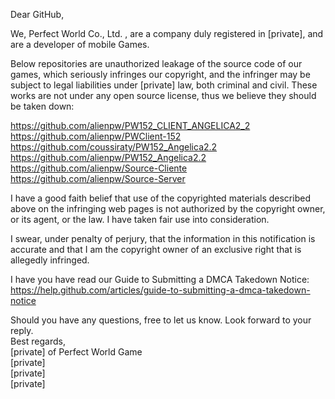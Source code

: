 Dear GitHub,




We, Perfect World Co., Ltd. , are a company duly registered in [private], and are a developer of mobile Games.



Below repositories are unauthorized leakage of the source code of our games, which seriously infringes our copyright, and the infringer may be subject to legal liabilities under [private] law, both criminal and civil. These works are not under any open source license, thus we believe they should be taken down:


https://github.com/alienpw/PW152_CLIENT_ANGELICA2_2  
https://github.com/alienpw/PWClient-152  
https://github.com/coussiraty/PW152_Angelica2.2  
https://github.com/alienpw/PW152_Angelica2.2  
https://github.com/alienpw/Source-Cliente  
https://github.com/alienpw/Source-Server  




I have a good faith belief that use of the copyrighted materials described above on the infringing web pages is not authorized by the copyright owner, or its agent, or the law. I have taken fair use into consideration.

I swear, under penalty of perjury, that the information in this notification is accurate and that I am the copyright owner of an exclusive right that is allegedly infringed.

I have you have read our Guide to Submitting a DMCA Takedown Notice: https://help.github.com/articles/guide-to-submitting-a-dmca-takedown-notice



Should you have any questions, free to let us know.
Look forward to your reply.  
Best regards,  
[private] of Perfect World Game  
[private]  
[private]  
[private]  


